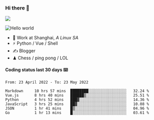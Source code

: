 ### Hi there 👋
![](https://komarev.com/ghpvc/?username=Xuhandsome)


<img src="https://github-readme-stats.vercel.app/api?username=XuHandsome&show_icons=true&theme=merko" alt="Hello world">

<br/>

- 🍻  Work at Shanghai, _A Linux SA_
- ⚡  Python / Vue / Shell
- ✍️  Blogger
- ♟  Chess / ping pong / LOL

#### Coding status last 30 days ⌨️

<!--START_SECTION:waka-->

```text
From: 23 April 2022 - To: 23 May 2022

Markdown     10 hrs 57 mins  ████████░░░░░░░░░░░░░░░░░   32.24 %
Vue.js       8 hrs 40 mins   ██████▒░░░░░░░░░░░░░░░░░░   25.51 %
Python       4 hrs 52 mins   ███▓░░░░░░░░░░░░░░░░░░░░░   14.36 %
JavaScript   3 hrs 25 mins   ██▓░░░░░░░░░░░░░░░░░░░░░░   10.08 %
JSON         1 hr 41 mins    █▒░░░░░░░░░░░░░░░░░░░░░░░   04.96 %
Go           1 hr 13 mins    █░░░░░░░░░░░░░░░░░░░░░░░░   03.61 %
```

<!--END_SECTION:waka-->
